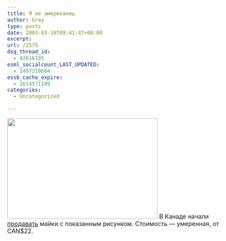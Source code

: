 ```yaml
---
title: Я не американец
author: Gray
type: posts
date: 2003-03-16T09:41:47+00:00
excerpt:
url: /2575
dsq_thread_id:
  - 92616195
esml_socialcount_LAST_UPDATED:
  - 1497210604
essb_cache_expire:
  - 1614571199
categories:
  - Uncategorized

---
```








<img src="https://i0.wp.com/www.buzzmachine.com/pix/canflag.jpg?resize=350%2C234" width="350" height="234" border="0" alt="" data-recalc-dims="1" />  
В Канаде начали <a href="http://www.iamnotamerican.com/" target="_blank">продавать</a> майки с показанным рисунком. Стоимость &#8212; умеренная, от CAN$22.
